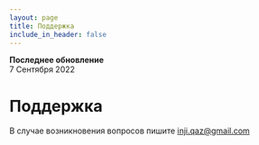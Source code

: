 ```yaml
---
layout: page
title: Поддержка
include_in_header: false
---
```


**Последнее обновление**  
7 Сентября 2022

# Поддержка

В случае возникновения вопросов пишите [inji.qaz@gmail.com](mailto:inji.qaz@gmail.com)
